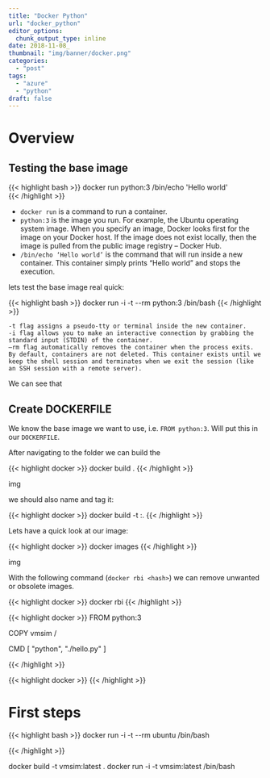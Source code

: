 ```yaml
---
title: "Docker Python"
url: "docker_python"
editor_options: 
  chunk_output_type: inline
date: 2018-11-08_
thumbnail: "img/banner/docker.png"
categories:
  - "post"
tags: 
  - "azure"
  - "python"
draft: false
---
```



# Overview

## Testing the base image

{{< highlight bash >}}
docker run python:3 /bin/echo 'Hello world'  
{{< /highlight >}}

* `docker run` is a command to run a container.
* `python:3` is the image you run. For example, the Ubuntu operating system image. When you specify an image, Docker looks first for the image on your Docker host. If the image does not exist locally, then the image is pulled from the public image registry – Docker Hub.
* `/bin/echo ‘Hello world’` is the command that will run inside a new container. This container simply prints “Hello world” and stops the execution.

lets test the base image real quick:


{{< highlight bash >}}
docker run -i -t --rm python:3 /bin/bash
{{< /highlight >}}


    -t flag assigns a pseudo-tty or terminal inside the new container.
    -i flag allows you to make an interactive connection by grabbing the standard input (STDIN) of the container.
    –rm flag automatically removes the container when the process exits. By default, containers are not deleted. This container exists until we keep the shell session and terminates when we exit the session (like an SSH session with a remote server).

We can see that 

## Create DOCKERFILE

We know the base image we want to use, i.e. `FROM python:3`. Will put this in our `DOCKERFILE`.

After navigating to the folder we can build the 

{{< highlight docker >}}
docker build . 
{{< /highlight >}}

img

we should also name and tag it:

{{< highlight docker >}}
docker build -t <name>:<tag>. 
{{< /highlight >}}

Lets have a quick look at our image: 

{{< highlight docker >}}
docker images
{{< /highlight >}}

img

With the following command (`docker rbi <hash>`) we can remove unwanted or obsolete images. 

{{< highlight docker >}}
docker rbi 
{{< /highlight >}}


{{< highlight docker >}}
FROM python:3

COPY vmsim /

CMD [ "python", "./hello.py" ]

{{< /highlight >}}



{{< highlight docker >}}
{{< /highlight >}}



# First steps





{{< highlight bash >}}
docker run -i -t --rm ubuntu /bin/bash

{{< /highlight >}}

docker build -t vmsim:latest . 
docker run -i -t vmsim:latest /bin/bash 

    
